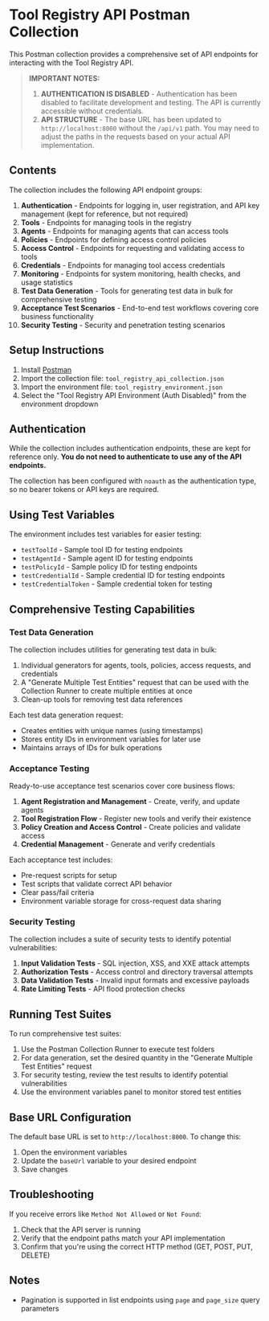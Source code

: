 # Tool Registry API Postman Collection

This Postman collection provides a comprehensive set of API endpoints for interacting with the Tool Registry API.

> **IMPORTANT NOTES:**
> 1. **AUTHENTICATION IS DISABLED** - Authentication has been disabled to facilitate development and testing. The API is currently accessible without credentials.
> 2. **API STRUCTURE** - The base URL has been updated to `http://localhost:8000` without the `/api/v1` path. You may need to adjust the paths in the requests based on your actual API implementation.

## Contents

The collection includes the following API endpoint groups:

1. **Authentication** - Endpoints for logging in, user registration, and API key management (kept for reference, but not required)
2. **Tools** - Endpoints for managing tools in the registry
3. **Agents** - Endpoints for managing agents that can access tools
4. **Policies** - Endpoints for defining access control policies
5. **Access Control** - Endpoints for requesting and validating access to tools
6. **Credentials** - Endpoints for managing tool access credentials
7. **Monitoring** - Endpoints for system monitoring, health checks, and usage statistics
8. **Test Data Generation** - Tools for generating test data in bulk for comprehensive testing
9. **Acceptance Test Scenarios** - End-to-end test workflows covering core business functionality
10. **Security Testing** - Security and penetration testing scenarios

## Setup Instructions

1. Install [Postman](https://www.postman.com/downloads/)
2. Import the collection file: `tool_registry_api_collection.json`
3. Import the environment file: `tool_registry_environment.json`
4. Select the "Tool Registry API Environment (Auth Disabled)" from the environment dropdown

## Authentication

While the collection includes authentication endpoints, these are kept for reference only. **You do not need to authenticate to use any of the API endpoints.**

The collection has been configured with `noauth` as the authentication type, so no bearer tokens or API keys are required.

## Using Test Variables

The environment includes test variables for easier testing:
- `testToolId` - Sample tool ID for testing endpoints
- `testAgentId` - Sample agent ID for testing endpoints
- `testPolicyId` - Sample policy ID for testing endpoints
- `testCredentialId` - Sample credential ID for testing endpoints
- `testCredentialToken` - Sample credential token for testing

## Comprehensive Testing Capabilities

### Test Data Generation

The collection includes utilities for generating test data in bulk:

1. Individual generators for agents, tools, policies, access requests, and credentials
2. A "Generate Multiple Test Entities" request that can be used with the Collection Runner to create multiple entities at once
3. Clean-up tools for removing test data references

Each test data generation request:
- Creates entities with unique names (using timestamps)
- Stores entity IDs in environment variables for later use
- Maintains arrays of IDs for bulk operations

### Acceptance Testing

Ready-to-use acceptance test scenarios cover core business flows:

1. **Agent Registration and Management** - Create, verify, and update agents
2. **Tool Registration Flow** - Register new tools and verify their existence
3. **Policy Creation and Access Control** - Create policies and validate access
4. **Credential Management** - Generate and verify credentials

Each acceptance test includes:
- Pre-request scripts for setup
- Test scripts that validate correct API behavior
- Clear pass/fail criteria
- Environment variable storage for cross-request data sharing

### Security Testing

The collection includes a suite of security tests to identify potential vulnerabilities:

1. **Input Validation Tests** - SQL injection, XSS, and XXE attack attempts
2. **Authorization Tests** - Access control and directory traversal attempts
3. **Data Validation Tests** - Invalid input formats and excessive payloads
4. **Rate Limiting Tests** - API flood protection checks

## Running Test Suites

To run comprehensive test suites:

1. Use the Postman Collection Runner to execute test folders
2. For data generation, set the desired quantity in the "Generate Multiple Test Entities" request
3. For security testing, review the test results to identify potential vulnerabilities
4. Use the environment variables panel to monitor stored test entities

## Base URL Configuration

The default base URL is set to `http://localhost:8000`. To change this:

1. Open the environment variables
2. Update the `baseUrl` variable to your desired endpoint
3. Save changes

## Troubleshooting

If you receive errors like `Method Not Allowed` or `Not Found`:
1. Check that the API server is running
2. Verify that the endpoint paths match your API implementation
3. Confirm that you're using the correct HTTP method (GET, POST, PUT, DELETE)

## Notes

- Pagination is supported in list endpoints using `page` and `page_size` query parameters 
